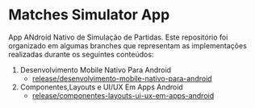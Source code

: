 # Matches Simulator App
App ANdroid Nativo de Simulação de Partidas. Este repositório foi organizado em algumas branches que representam as implementações 
realizadas durante os seguintes conteúdos:

1. Desenvolvimento Mobile Nativo Para Android
     - [release/desenvolvimento-mobile-nativo-para-android](https://github.com/Kaioleite/matches-simulator-app)
2. Componentes,Layouts e UI/UX Em Apps Android
     - [release/componentes-layouts-ui-ux-em-apps-android](https://github.com/Kaioleite/matches-simulator-app)

